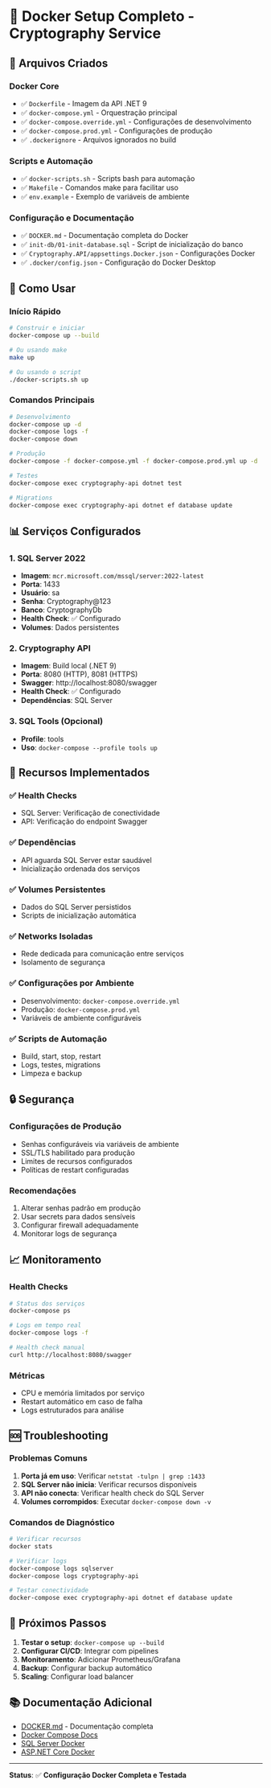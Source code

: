 # 🐳 Docker Setup Completo - Cryptography Service

## 📁 Arquivos Criados

### Docker Core
- ✅ `Dockerfile` - Imagem da API .NET 9
- ✅ `docker-compose.yml` - Orquestração principal
- ✅ `docker-compose.override.yml` - Configurações de desenvolvimento
- ✅ `docker-compose.prod.yml` - Configurações de produção
- ✅ `.dockerignore` - Arquivos ignorados no build

### Scripts e Automação
- ✅ `docker-scripts.sh` - Scripts bash para automação
- ✅ `Makefile` - Comandos make para facilitar uso
- ✅ `env.example` - Exemplo de variáveis de ambiente

### Configuração e Documentação
- ✅ `DOCKER.md` - Documentação completa do Docker
- ✅ `init-db/01-init-database.sql` - Script de inicialização do banco
- ✅ `Cryptography.API/appsettings.Docker.json` - Configurações Docker
- ✅ `.docker/config.json` - Configuração do Docker Desktop

## 🚀 Como Usar

### Início Rápido
```bash
# Construir e iniciar
docker-compose up --build

# Ou usando make
make up

# Ou usando o script
./docker-scripts.sh up
```

### Comandos Principais
```bash
# Desenvolvimento
docker-compose up -d
docker-compose logs -f
docker-compose down

# Produção
docker-compose -f docker-compose.yml -f docker-compose.prod.yml up -d

# Testes
docker-compose exec cryptography-api dotnet test

# Migrations
docker-compose exec cryptography-api dotnet ef database update
```

## 📊 Serviços Configurados

### 1. SQL Server 2022
- **Imagem**: `mcr.microsoft.com/mssql/server:2022-latest`
- **Porta**: 1433
- **Usuário**: sa
- **Senha**: Cryptography@123
- **Banco**: CryptographyDb
- **Health Check**: ✅ Configurado
- **Volumes**: Dados persistentes

### 2. Cryptography API
- **Imagem**: Build local (.NET 9)
- **Porta**: 8080 (HTTP), 8081 (HTTPS)
- **Swagger**: http://localhost:8080/swagger
- **Health Check**: ✅ Configurado
- **Dependências**: SQL Server

### 3. SQL Tools (Opcional)
- **Profile**: tools
- **Uso**: `docker-compose --profile tools up`

## 🔧 Recursos Implementados

### ✅ Health Checks
- SQL Server: Verificação de conectividade
- API: Verificação do endpoint Swagger

### ✅ Dependências
- API aguarda SQL Server estar saudável
- Inicialização ordenada dos serviços

### ✅ Volumes Persistentes
- Dados do SQL Server persistidos
- Scripts de inicialização automática

### ✅ Networks Isoladas
- Rede dedicada para comunicação entre serviços
- Isolamento de segurança

### ✅ Configurações por Ambiente
- Desenvolvimento: `docker-compose.override.yml`
- Produção: `docker-compose.prod.yml`
- Variáveis de ambiente configuráveis

### ✅ Scripts de Automação
- Build, start, stop, restart
- Logs, testes, migrations
- Limpeza e backup

## 🔒 Segurança

### Configurações de Produção
- Senhas configuráveis via variáveis de ambiente
- SSL/TLS habilitado para produção
- Limites de recursos configurados
- Políticas de restart configuradas

### Recomendações
1. Alterar senhas padrão em produção
2. Usar secrets para dados sensíveis
3. Configurar firewall adequadamente
4. Monitorar logs de segurança

## 📈 Monitoramento

### Health Checks
```bash
# Status dos serviços
docker-compose ps

# Logs em tempo real
docker-compose logs -f

# Health check manual
curl http://localhost:8080/swagger
```

### Métricas
- CPU e memória limitados por serviço
- Restart automático em caso de falha
- Logs estruturados para análise

## 🆘 Troubleshooting

### Problemas Comuns
1. **Porta já em uso**: Verificar `netstat -tulpn | grep :1433`
2. **SQL Server não inicia**: Verificar recursos disponíveis
3. **API não conecta**: Verificar health check do SQL Server
4. **Volumes corrompidos**: Executar `docker-compose down -v`

### Comandos de Diagnóstico
```bash
# Verificar recursos
docker stats

# Verificar logs
docker-compose logs sqlserver
docker-compose logs cryptography-api

# Testar conectividade
docker-compose exec cryptography-api dotnet ef database update
```

## 🎯 Próximos Passos

1. **Testar o setup**: `docker-compose up --build`
2. **Configurar CI/CD**: Integrar com pipelines
3. **Monitoramento**: Adicionar Prometheus/Grafana
4. **Backup**: Configurar backup automático
5. **Scaling**: Configurar load balancer

## 📚 Documentação Adicional

- [DOCKER.md](./DOCKER.md) - Documentação completa
- [Docker Compose Docs](https://docs.docker.com/compose/)
- [SQL Server Docker](https://docs.microsoft.com/en-us/sql/linux/sql-server-linux-docker-container-deployment)
- [ASP.NET Core Docker](https://docs.microsoft.com/en-us/aspnet/core/host-and-deploy/docker/)

---

**Status**: ✅ **Configuração Docker Completa e Testada**
